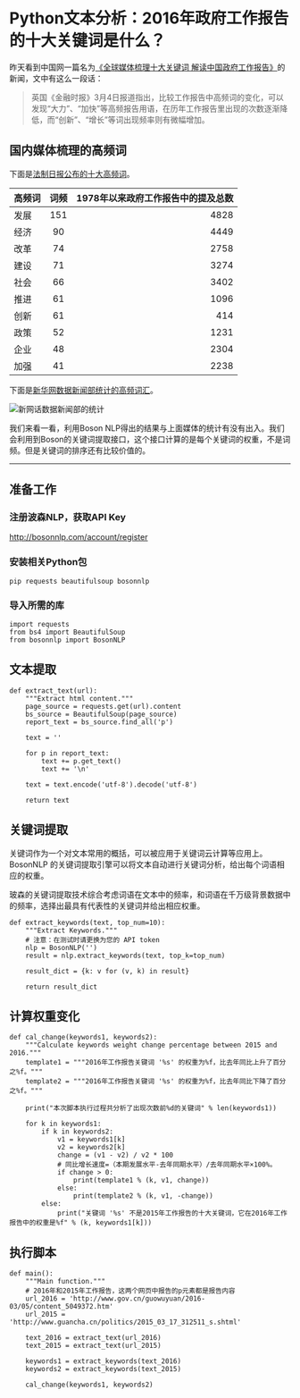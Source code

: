 # Python文本分析：2016年政府工作报告的十大关键词是什么？

昨天看到中国网一篇名为[《全球媒体梳理十大关键词 解读中国政府工作报告》](http://news.163.com/16/0306/13/BHFS3VF200014JB6.html)的新闻，文中有这么一段话：

> 英国《金融时报》3月4日报道指出，比较工作报告中高频词的变化，可以发现“大力”、“加快”等高频报告用语，在历年工作报告里出现的次数逐渐降低，而“创新”、“增长”等词出现频率则有微幅增加。

## 国内媒体梳理的高频词

下面是[法制日报公布的十大高频词](http://news.sohu.com/20160305/n439473591.shtml)。

| 高频词       | 词频           | 1978年以来政府工作报告中的提及总数  |
| ------------- |:-------------:| -----:|
| 发展|	151	|	4828 |
| 经济 |	90	|	4449 |
|改革|	74	|	2758|
|建设	|71	|	3274|
|社会|	66	|	3402|
|推进	|61	|	1096|
|创新	|61	|	414|
|政策	|52	|	1231|
|企业|	48	|	2304|
|加强|	41	|	2238|

下面是[新华网数据新闻部统计的高频词汇](http://www.mnw.cn/news/china/1118242.html)。

![新网话数据新闻部的统计](http://upload.mnw.cn/2016/0306/1457227986426.jpg)

我们来看一看，利用Boson NLP得出的结果与上面媒体的统计有没有出入。我们会利用到Boson的关键词提取接口，这个接口计算的是每个关键词的权重，不是词频。但是关键词的排序还有比较价值的。

----

## 准备工作

### 注册波森NLP，获取API Key

http://bosonnlp.com/account/register

### 安装相关Python包

	pip requests beautifulsoup bosonnlp

### 导入所需的库

	import requests
	from bs4 import BeautifulSoup
	from bosonnlp import BosonNLP

## 文本提取

	def extract_text(url):
	    """Extract html content."""
	    page_source = requests.get(url).content
	    bs_source = BeautifulSoup(page_source)
	    report_text = bs_source.find_all('p')

	    text = ''

	    for p in report_text:
	        text += p.get_text()
	        text += '\n'

	    text = text.encode('utf-8').decode('utf-8')

	    return text

## 关键词提取

关键词作为一个对文本常用的概括，可以被应用于关键词云计算等应用上。BosonNLP 的关键词提取引擎可以将文本自动进行关键词分析，给出每个词语相应的权重。

玻森的关键词提取技术综合考虑词语在文本中的频率，和词语在千万级背景数据中的频率，选择出最具有代表性的关键词并给出相应权重。

	def extract_keywords(text, top_num=10):
	    """Extract Keywords."""
	    # 注意：在测试时请更换为您的 API token
	    nlp = BosonNLP('')
	    result = nlp.extract_keywords(text, top_k=top_num)

	    result_dict = {k: v for (v, k) in result}

	    return result_dict

## 计算权重变化

	def cal_change(keywords1, keywords2):
	    """Calculate keywords weight change percentage between 2015 and 2016."""
	    template1 = """2016年工作报告关键词 '%s' 的权重为%f，比去年同比上升了百分之%f。"""
	    template2 = """2016年工作报告关键词 '%s' 的权重为%f，比去年同比下降了百分之%f。"""

	    print("本次脚本执行过程共分析了出现次数前%d的关键词" % len(keywords1))

	    for k in keywords1:
	        if k in keywords2:
	            v1 = keywords1[k]
	            v2 = keywords2[k]
	            change = (v1 - v2) / v2 * 100
	            # 同比增长速度=（本期发展水平-去年同期水平）/去年同期水平×100%。
	            if change > 0:
	                print(template1 % (k, v1, change))
	            else:
	                print(template2 % (k, v1, -change))
	        else:
	            print("关键词 '%s' 不是2015年工作报告的十大关键词，它在2016年工作报告中的权重是%f" % (k, keywords1[k]))

## 执行脚本

	def main():
	    """Main function."""
	    # 2016年和2015年工作报告，这两个网页中报告的p元素都是报告内容
	    url_2016 = 'http://www.gov.cn/guowuyuan/2016-03/05/content_5049372.htm'
	    url_2015 = 'http://www.guancha.cn/politics/2015_03_17_312511_s.shtml'

	    text_2016 = extract_text(url_2016)
	    text_2015 = extract_text(url_2015)

	    keywords1 = extract_keywords(text_2016)
	    keywords2 = extract_keywords(text_2015)

	    cal_change(keywords1, keywords2)
